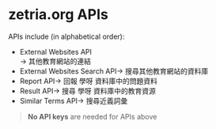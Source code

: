 # zetria.org APIs  

APIs include (in alphabetical order):  
 - External Websites API  
 -> 其他教育網站的連結
 - External Websites Search API-> 搜尋其他教育網站的資料庫
 - Report API-> 回報 學呀 資料庫中的問題資料
 - Result API-> 搜尋 學呀 資料庫中的教育資源
 - Similar Terms API-> 搜尋近義詞彙
  
 > **No API keys** are needed for APIs above

